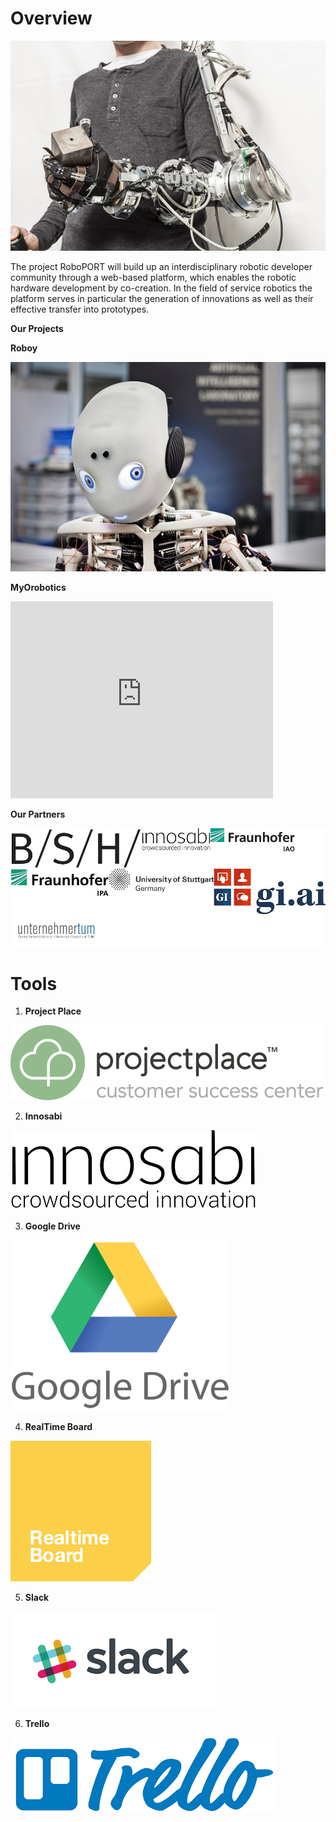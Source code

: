 
# Overview

![](/images/main.jpg)

The project RoboPORT will build up an interdisciplinary robotic developer community through a web-based platform, which enables the robotic hardware development by co-creation. In the field of service robotics the platform serves in particular the generation of innovations as well as their effective transfer into prototypes.

**Our Projects**


**Roboy**


![](/images/Roboy.jpg)

**MyOrobotics**


<iframe width="420" height="315" src="http://www.youtube.com/embed/da2WufEHOt0" frameborder="0" allowfullscreen></iframe>


**Our Partners**

![](/images/partners.jpg)


# Tools
1. **Project Place**

![](/images/project-place.jpg)

2. **Innosabi**

![](/images/innosabi.jpg)

3. **Google Drive**

![](/images/google-drive.jpg)

4. **RealTime Board**

![](/images/realtime-board.jpg)

5. **Slack**

![](/images/slack.jpg)

6. **Trello**

![](/images/trello.jpg)
